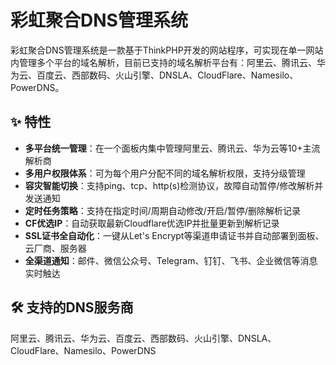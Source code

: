 # 彩虹聚合DNS管理系统

彩虹聚合DNS管理系统是一款基于ThinkPHP开发的网站程序，可实现在单一网站内管理多个平台的域名解析，目前已支持的域名解析平台有：阿里云、腾讯云、华为云、百度云、西部数码、火山引擎、DNSLA、CloudFlare、Namesilo、PowerDNS。

## ✨ 特性
- **多平台统一管理**：在一个面板内集中管理阿里云、腾讯云、华为云等10+主流解析商
- **多用户权限体系**：可为每个用户分配不同的域名解析权限，支持分级管理
- **容灾智能切换**：支持ping、tcp、http(s)检测协议，故障自动暂停/修改解析并发送通知
- **定时任务策略**：支持在指定时间/周期自动修改/开启/暂停/删除解析记录
- **CF优选IP**：自动获取最新Cloudflare优选IP并批量更新到解析记录
- **SSL证书全自动化**：一键从Let's Encrypt等渠道申请证书并自动部署到面板、云厂商、服务器
- **全渠道通知**：邮件、微信公众号、Telegram、钉钉、飞书、企业微信等消息实时触达

## 🛠 支持的DNS服务商
阿里云、腾讯云、华为云、百度云、西部数码、火山引擎、DNSLA、CloudFlare、Namesilo、PowerDNS